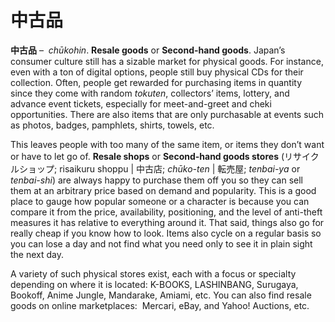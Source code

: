 # 中古品

**中古品** –  *chūkohin*. **Resale goods** or **Second-hand goods**. Japan’s consumer culture still has a sizable market for physical goods. For instance, even with a ton of digital options, people still buy physical CDs for their collection. Often, people get rewarded for purchasing items in quantity since they come with random *tokuten*, collectors’ items, lottery, and advance event tickets, especially for meet-and-greet and cheki opportunities. There are also items that are only purchasable at events such as photos, badges, pamphlets, shirts, towels, etc.

This leaves people with too many of the same item, or items they don’t want or have to let go of. **Resale shops** or **Second-hand goods stores** (リサイクルショップ; risaikuru shoppu | 中古店; *chūko-ten* | 転売屋; *tenbai-ya* or *tenbai-shi*) are always happy to purchase them off you so they can sell them at an arbitrary price based on demand and popularity. This is a good place to gauge how popular someone or a character is because you can compare it from the price, availability, positioning, and the level of anti-theft measures it has relative to everything around it. That said, things also go for really cheap if you know how to look. Items also cycle on a regular basis so you can lose a day and not find what you need only to see it in plain sight the next day.

A variety of such physical stores exist, each with a focus or specialty depending on where it is located: K-BOOKS, LASHINBANG, Surugaya, Bookoff, Anime Jungle, Mandarake, Amiami, etc. You can also find resale goods on online marketplaces:  Mercari, eBay, and Yahoo! Auctions, etc.
